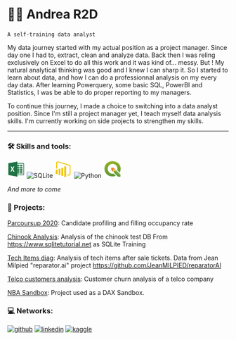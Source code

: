 # 🏋️‍♂️ Andrea R2D
`A self-training data analyst`


My data journey started with my actual position as a project manager. Since day one I had to, extract, clean and analyze data. Back then I was reling exclusively on Excel to do all this work and it was kind of... messy. But ! My natural analytical thinking was good and I knew I can sharp it. So I started to learn about data, and how I can do a professionnal analysis on my every day data. After learning Powerquery, some basic SQL, PowerBI and Statistics, I was be able to do proper reporting to my managers. 

To continue this journey, I made a choice to switching into a data analyst position. Since I'm still a project manager yet, I teach myself data analysis skills. I'm currently working on side projects to strengthen my skills. 

---

### 🛠 Skills and tools:

<img src='https://github.com/AndreaR2D/AndreaR2D/blob/main/excel.png' alt='Excel' height='40'> <img src='https://cdn.jsdelivr.net/gh/devicons/devicon/icons/sqlite/sqlite-original.svg' alt='SQLite' height='40'> <img src='https://github.com/AndreaR2D/AndreaR2D/blob/main/PowerBI-Icon-Transparent.png' alt='PowerBI' height='40'> <img src="https://cdn.jsdelivr.net/gh/devicons/devicon/icons/python/python-original.svg" alt='Python' height='40'/> <img src='https://github.com/AndreaR2D/AndreaR2D/blob/main/qgis-logo-v3.png' alt='QGIS' height='40'> 



*And more to come*


### 📙 Projects:

[Parcoursup 2020](https://github.com/AndreaR2D/Chinook_Analysis): Candidate profiling and filling occupancy rate

[Chinook Analysis](https://github.com/AndreaR2D/Chinook_Analysis): Analysis of the chinook test DB From https://www.sqlitetutorial.net as SQLite Training

[Tech Items diag](https://github.com/AndreaR2D/Tech-items-diag): Analysis of tech items after sale tickets. Data from Jean Milpied "reparator.ai" project https://github.com/JeanMILPIED/reparatorAI

[Telco customers analysis](https://github.com/AndreaR2D/Telco): Customer churn analysis of a telco company

[NBA Sandbox](https://github.com/AndreaR2D/NBA_Sandbox): Project used as a DAX Sandbox.



### 💻 Networks:

[<img src='https://cdn.jsdelivr.net/npm/simple-icons@3.0.1/icons/github.svg' alt='github' height='40'>](https://github.com/AndreaR2D)  [<img src='https://cdn.jsdelivr.net/gh/devicons/devicon/icons/linkedin/linkedin-original.svg' alt='linkedin' height='40'>](https://www.linkedin.com/in/andrear2d/)  [<img src='https://cdn.jsdelivr.net/gh/devicons/devicon/icons/kaggle/kaggle-original.svg' alt='kaggle' height='40'>](https://www.kaggle.com/andrear2d)  
